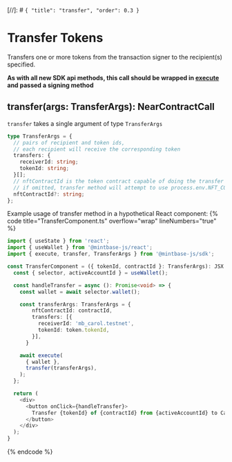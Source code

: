 [//]: # `{ "title": "transfer", "order": 0.3 }`

# Transfer Tokens

Transfers one or more tokens from the transaction signer to the recipient(s) specified.


**As with all new SDK api methods, this call should be wrapped in [execute](../#execute) and passed a signing method**

## transfer(args: TransferArgs): NearContractCall

`transfer` takes a single argument of type `TransferArgs`

```typescript
type TransferArgs = {
  // pairs of recipient and token ids,
  // each recipient will receive the corresponding token
  transfers: {
    receiverId: string;
    tokenId: string;
  }[];
  // nftContractId is the token contract capable of doing the transfer
  // if omitted, transfer method will attempt to use process.env.NFT_CONTRACT_ID
  nftContractId?: string;
};
```

Example usage of transfer method in a hypothetical React component:
{% code title="TransferComponent.ts" overflow="wrap" lineNumbers="true" %}

```typescript
import { useState } from 'react';
import { useWallet } from '@mintbase-js/react';
import { execute, transfer, TransferArgs } from '@mintbase-js/sdk';

const TransferComponent = ({ tokenId, contractId }: TransferArgs): JSX.Element => {
  const { selector, activeAccountId } = useWallet();

  const handleTransfer = async (): Promise<void> => {
    const wallet = await selector.wallet();

    const transferArgs: TransferArgs = {
        nftContractId: contractId,
        transfers: [{
          receiverId: 'mb_carol.testnet',
          tokenId: token.tokenId,
        }],
      }

    await execute(
      { wallet },
      transfer(transferArgs),
    );
  };

  return (
    <div>
      <button onClick={handleTransfer}>
        Transfer {tokenId} of {contractId} from {activeAccountId} to Carol
      </button>
    </div>
  );
}

```
{% endcode %}
